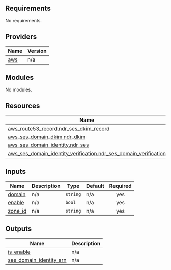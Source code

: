 ## Requirements

No requirements.

## Providers

| Name | Version |
|------|---------|
| <a name="provider_aws"></a> [aws](#provider\_aws) | n/a |

## Modules

No modules.

## Resources

| Name | Type |
|------|------|
| [aws_route53_record.ndr_ses_dkim_record](https://registry.terraform.io/providers/hashicorp/aws/latest/docs/resources/route53_record) | resource |
| [aws_ses_domain_dkim.ndr_dkim](https://registry.terraform.io/providers/hashicorp/aws/latest/docs/resources/ses_domain_dkim) | resource |
| [aws_ses_domain_identity.ndr_ses](https://registry.terraform.io/providers/hashicorp/aws/latest/docs/resources/ses_domain_identity) | resource |
| [aws_ses_domain_identity_verification.ndr_ses_domain_verification](https://registry.terraform.io/providers/hashicorp/aws/latest/docs/resources/ses_domain_identity_verification) | resource |

## Inputs

| Name | Description | Type | Default | Required |
|------|-------------|------|---------|:--------:|
| <a name="input_domain"></a> [domain](#input\_domain) | n/a | `string` | n/a | yes |
| <a name="input_enable"></a> [enable](#input\_enable) | n/a | `bool` | n/a | yes |
| <a name="input_zone_id"></a> [zone\_id](#input\_zone\_id) | n/a | `string` | n/a | yes |

## Outputs

| Name | Description |
|------|-------------|
| <a name="output_is_enable"></a> [is\_enable](#output\_is\_enable) | n/a |
| <a name="output_ses_domain_identity_arn"></a> [ses\_domain\_identity\_arn](#output\_ses\_domain\_identity\_arn) | n/a |
